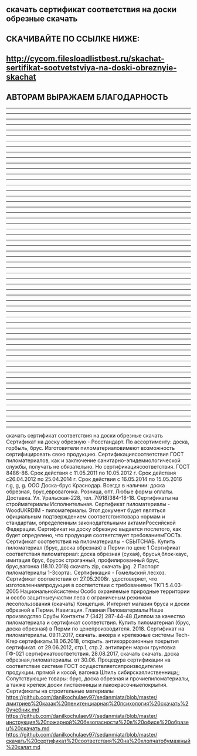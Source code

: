 скачать сертификат соответствия на доски обрезные скачать
--------------------------------------------------
СКАЧИВАЙТЕ ПО ССЫЛКЕ НИЖЕ:
--------------------------------------------------
http://cycom.filesloadlistbest.ru/skachat-sertifikat-sootvetstviya-na-doski-obreznyie-skachat
--------------------------------------------------
АВТОРАМ ВЫРАЖАЕМ БЛАГОДАРНОСТЬ
--------------------------------------------------
--------------------------------------------------
--------------------------------------------------
--------------------------------------------------
--------------------------------------------------
--------------------------------------------------
--------------------------------------------------
--------------------------------------------------
--------------------------------------------------
--------------------------------------------------
--------------------------------------------------
--------------------------------------------------
--------------------------------------------------
--------------------------------------------------
--------------------------------------------------
--------------------------------------------------
--------------------------------------------------
--------------------------------------------------
--------------------------------------------------
--------------------------------------------------
--------------------------------------------------
--------------------------------------------------
--------------------------------------------------
--------------------------------------------------
--------------------------------------------------
--------------------------------------------------
--------------------------------------------------
--------------------------------------------------
--------------------------------------------------
--------------------------------------------------
--------------------------------------------------
--------------------------------------------------
--------------------------------------------------
--------------------------------------------------
--------------------------------------------------
--------------------------------------------------
--------------------------------------------------
--------------------------------------------------
--------------------------------------------------
--------------------------------------------------
--------------------------------------------------
--------------------------------------------------
--------------------------------------------------
--------------------------------------------------
--------------------------------------------------
--------------------------------------------------
--------------------------------------------------
--------------------------------------------------
--------------------------------------------------
--------------------------------------------------
--------------------------------------------------
--------------------------------------------------
--------------------------------------------------
--------------------------------------------------
--------------------------------------------------
--------------------------------------------------
--------------------------------------------------
--------------------------------------------------
--------------------------------------------------
--------------------------------------------------
скачать сертификат соответствия на доски обрезные скачать Сертификат на доску обрезную - Росстандарт. По ассортименту: доска, горбыль, брус. Изготовители пиломатериаловимеют возможность сертифицировать свою продукцию. Сертификациясоответствия ГОСТ пиломатериалов, как и заключение санитарно-эпидемиологической службы, получать не обязательно. Но сертификациясоответствия. ГОСТ 8486-86. Срок действия с 11.05.2011 по 10.05.2012 г. Срок действия с26.04.2012 по 25.04.2014 г. Срок действия с 16.05.2014 по 15.05.2016 г.g, g, g. ООО Доска-брус Краснодар. Всегда в наличии: доска обрезная, брус,евровагонка. Розница, опт. Любые формы оплаты. Доставка. Ул. Уральская-228, тел. 7(918)384-18-18. Сертификаты на стройматериалы  Исполнительная. Сертификат пиломатериалы - WoodUKRDIM - пиломатериалы. Этот документ будет являться официальным подтверждением соответствиятовара нормам и стандартам, определенным законодательными актамиРоссийской Федерации. Сертификат на доску обрезную выдается послетого, как будет определено, что продукция соответствует требованиямГОСТа. Сертификат соответствия на пиломатериалы  - СБЫТСНАБ. Купить пиломатериал (брус, доска обрезная) в Перми по цене
1 Сертификат соответствия пиломатериал: доска обрезная (сухая), брусья,блок-хаус, имитация брус, брусок строганный, профилированный брус, брус,вагонка (18.10.2018) скачать zip, скачать jpg. 2 Паспорт пиломатериалы 1-3сорта:. Сертификация - Гомельский лесхоз. Сертификат соответствия от 27.05.2008г. удостоверяет, что изготовленнаяпродукция в соответствии с требованиями ТКП 5.4.03-2005 Национальнойсистемы  Особо охраняемые природные территории и особо защитныеучастки леса с ограниченым режимом лесопользования (скачать) Концепция. Интернет магазин бруса и доски обрезной в Перми. Навигация. Главная Пиломатериалы  Наше производство  Срубы  Контакты  7 (342) 287-44-48  Диплом за качество пиломатериала и сертификат соответствия. Купить пиломатериал (брус, доска обрезная) в Перми по ценепроизводителя. 2018. Сертификат на пиломатериалы. 09.11.2017, скачать. анкера и крепежные системы Tech-Krep сертификаты.18.06.2018, открыть. антикоррозионные покрытия сертификат. от 29.06.2012, стр.1, стр.2. антипирен марки  грунтовка ГФ-021 сертификатсоответствия. 28.08.2017, скачать  скачать. доска обрезная,пиломатериалы. от 30.06. Процедура сертификации на соответствие системе ГОСТ осуществляетсяпроизводителем продукции.  прямой и косой, вагонка Штиль сибирскаялиственница;; Сопутствующие товары: брус, доска обрезная и прочиепиломатериалы, а также крепеж доски лиственницы и лакокрасочныепокрытия. Сертификаты на строительные материалы
https://github.com/danilkochulaev97/sedanmiata/blob/master/дмитриев%20казак%20пенитенциарная%20психология%20скачать%20учебник.md
https://github.com/danilkochulaev97/sedanmiata/blob/master/инструкция%20пожарной%20безопасности%20в%20офисе%20образец%20скачать.md
https://github.com/danilkochulaev97/sedanmiata/blob/master/скачать%20сертификат%20соответствия%20на%20хлопчатобумажный%20халат.md